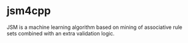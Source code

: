 # jsm4cpp
JSM is a machine learning algorithm based on mining of associative rule sets combined with an extra validation logic.
